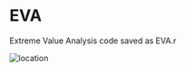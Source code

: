 # EVA
Extreme Value Analysis code saved as EVA.r

![location](https://github.com/bwilder95/EVA/blob/master/EVA_loc.png)
